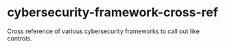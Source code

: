 # cybersecurity-framework-cross-ref
Cross reference of various cybersecurity frameworks to call out like controls.
